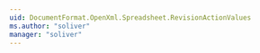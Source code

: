 ```yaml
---
uid: DocumentFormat.OpenXml.Spreadsheet.RevisionActionValues
ms.author: "soliver"
manager: "soliver"
---
```


